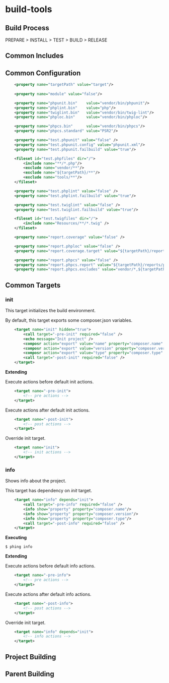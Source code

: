 # build-tools

## Build Process

PREPARE > INSTALL > TEST > BUILD > RELEASE

## Common Includes

## Common Configuration

```xml
    <property name="targetPath" value="target"/>
    
    <property name="module" value="false"/>

    <property name="phpunit.bin"    value="vendor/bin/phpunit"/>
    <property name="phplint.bin"    value="php"/>
    <property name="twiglint.bin"   value="vendor/bin/twig-lint"/>
    <property name="phploc.bin"     value="vendor/bin/phploc"/>

    <property name="phpcs.bin"      value="vendor/bin/phpcs"/>
    <property name="phpcs.standard" value="PSR2"/>

    <property name="test.phpunit" value="false" />
    <property name="test.phpunit.config" value="phpunit.xml"/>
    <property name="test.phpunit.failbuild" value="true"/>

    <fileset id="test.phpfiles" dir="/">
        <include name="**/*.php"/>
        <exclude name="vendor/**"/>
        <exclude name="${targetPath}/**"/>
        <exclude name="tools/**"/>
    </fileset>

    <property name="test.phplint" value="false" />
    <property name="test.phplint.failbuild" value="true"/>

    <property name="test.twiglint" value="false" />
    <property name="test.twiglint.failbuild" value="true"/>

    <fileset id="test.twigfiles" dir="/">
        <include name="Resources/**/*.twig" />
    </fileset>

    <property name="report.coverage" value="false" />

    <property name="report.phploc" value="false" />
    <property name="report.coverage.target" value="${targetPath}/reports/coverage"/>

    <property name="report.phpcs" value="false" />
    <property name="report.phpcs.report" value="${targetPath}/reports/phpcs-checkstyle.xml"/>
    <property name="report.phpcs.excludes" value="vendor/*,${targetPath}/*,tools/*,Tests/*"/>
```

## Common Targets

### init

This target initializes the build environment.

By default, this target exports some composer.json variables.
 
```xml
    <target name="init" hidden="true">
        <call target="-pre-init" required="false" />
        <echo message="Init project" />
        <composr action="export" value="name" property="composer.name" />
        <composr action="export" value="version" property="composer.version" />
        <composr action="export" value="type" property="composer.type" />
        <call target="-post-init" required="false" />
    </target>
```

**Extending**

Execute actions before default init actions.

```xml
    <target name="-pre-init">
        <!-- pre actions -->
    </target>
```

Execute actions after default init actions.

```xml
    <target name="-post-init">
        <!-- post actions -->
    </target>
```

Override init target.

```xml
    <target name="init">
        <!-- init actions -->
    </target>
```

### info

Shows info about the project.

This target has dependency on *init* target.
 
```xml
    <target name="info" depends="init">
        <call target="-pre-info" required="false" />
        <info show="property" property="composer.name"/>
        <info show="property" property="composer.version"/>
        <info show="property" property="composer.type"/>
        <call target="-post-info" required="false" />
    </target>
```

**Executing**

    $ phing info

**Extending**

Execute actions before default info actions.

```xml
    <target name="-pre-info">
        <!-- pre actions -->
    </target>
```

Execute actions after default info actions.

```xml
    <target name="-post-info">
        <!-- post actions -->
    </target>
```

Override init target.

```xml
    <target name="info" depends="init">
        <!-- info actions -->
    </target>
```

## Project Building

## Parent Building





